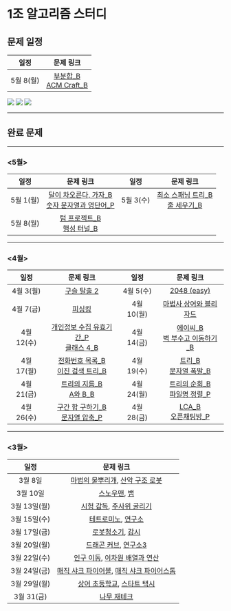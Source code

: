 # 1조 알고리즘 스터디 #

## 문제 일정 ##

|일정|문제 링크|
|:---:|:---:|
|5월 8(월)|[부분합_B](https://www.acmicpc.net/problem/1806)<br>[ACM Craft_B](https://www.acmicpc.net/problem/1005)|


<div style="display: flex, flex: space-evenly>
<img src="https://img.shields.io/badge/-Python-3776AB?style=flat&logo=Python&logoColor=white"/>
<img src="https://img.shields.io/badge/-HTML-E34F26?style=flat&logo=HTML5&logoColor=white"/>
<img src="https://img.shields.io/badge/-CSS-1572B6?style=flat&logo=CSS3&logoColor=white"/>
<img src="https://img.shields.io/badge/-JavaScript-F7DF1E?style=flat&logo=JavaScript&logoColor=white"/>
</div>

---

## 완료 문제 ##

---

### <5월> ###
|일정|문제 링크|일정|문제 링크|
|:---:|:---:|:---:|:---:|
|5월 1(월)|[달이 차오른다, 가자_B](https://www.acmicpc.net/problem/1194)<br>[숫자 문자열과 영단어_P](https://school.programmers.co.kr/learn/courses/30/lessons/81301)|5월 3(수)|[최소 스패닝 트리_B](https://www.acmicpc.net/problem/1197)<br>[줄 세우기_B](https://www.acmicpc.net/problem/2252)|
|5월 8(월)|[텀 프로젝트_B](https://www.acmicpc.net/problem/9466)<br>[행성 터널_B](https://www.acmicpc.net/problem/2887)|
---
### <4월> ###
|일정|문제 링크|일정|문제 링크|
|:---:|:---:|:---:|:---:|
|4월 3(월)|[구슬 탈출 2](https://www.acmicpc.net/problem/13460)|4월 5(수)|[2048 (easy)](https://www.acmicpc.net/problem/12100)|
|4월 7(금)|[피싱킹](https://www.acmicpc.net/problem/17143)|4월 10(월)|[마법사 상어와 블리자드](https://www.acmicpc.net/problem/21611)|
|4월 12(수)|[개인정보 수집 유효기간_P](https://school.programmers.co.kr/learn/courses/30/lessons/150370?language=cpp)<br>[클래스 4_B](https://solved.ac/class/4e)|4월 14(금)|[에이씨_B](https://www.acmicpc.net/problem/5430)<br>[벽 부수고 이동하기_B](https://www.acmicpc.net/problem/2206)|
|4월 17(월)|[전화번호 목록_B](https://www.acmicpc.net/problem/5052)<br>[이진 검색 트리_B](https://www.acmicpc.net/problem/5639)|4월 19(수)|[트리_B](https://www.acmicpc.net/problem/4803)<br>[문자열 폭발_B](https://www.acmicpc.net/problem/9935)|
|4월 21(금)|[트리의 지름_B](https://www.acmicpc.net/problem/1967)<br>[A와 B_B](https://www.acmicpc.net/problem/12904)|4월 24(월)|[트리의 순회_B](https://www.acmicpc.net/problem/2263)<br>[파일명 정렬_P](https://school.programmers.co.kr/learn/courses/30/lessons/17686)|
|4월 26(수)|[구간 합 구하기_B](https://www.acmicpc.net/problem/2042)<br>[문자열 압축_P](https://school.programmers.co.kr/learn/courses/30/lessons/60057)|4월 28(금)|[LCA_B](https://www.acmicpc.net/problem/11437)<br>[오픈채팅방_P](https://school.programmers.co.kr/learn/courses/30/lessons/42888)|




---
### <3월> ###
|일정|문제 링크|
|:---:|:---:|
|3월 8일|[마법의 물뿌리개](https://pro.mincoding.co.kr/enterprise/contest/ssafy_9/275/problem/A%ED%98%95_%EA%B8%B0%EC%B6%9C4), [산악 구조 로봇](https://pro.mincoding.co.kr/enterprise/contest/ssafy_9/275/problem/A%ED%98%95_%EA%B8%B0%EC%B6%9C5)|
|3월 10일|[스노우맨](https://pro.mincoding.co.kr/enterprise/contest/ssafy_9/275/problem/A%ED%98%95_%EA%B8%B0%EC%B6%9C6), [뱀](https://www.acmicpc.net/problem/3190)|
|3월 13일(월)|[시험 감독](https://www.acmicpc.net/problem/13458), [주사위 굴리기](https://www.acmicpc.net/problem/14499)|
|3월 15일(수)|[테트로미노](https://www.acmicpc.net/problem/14500), [연구소](https://www.acmicpc.net/problem/14502)|
|3월 17일(금)|[로봇청소기](https://www.acmicpc.net/problem/14503), [감시](https://www.acmicpc.net/problem/15683)|
|3월 20일(월)|[드래곤 커브](https://www.acmicpc.net/problem/15685), [연구소3](https://www.acmicpc.net/problem/17142)|
|3월 22일(수)|[인구 이동](https://www.acmicpc.net/problem/16234), [이차원 배열과 연산](https://www.acmicpc.net/problem/17140)|
|3월 24일(금)|[매직 샤크 파이어볼](https://www.acmicpc.net/problem/20056), [매직 샤크 파이어스톰](https://www.acmicpc.net/problem/20058)|
|3월 29일(월)|[상어 초등학교](https://www.acmicpc.net/problem/21608), [스타트 택시](https://www.acmicpc.net/problem/19238)|
|3월 31(금)|[나무 재테크](https://www.acmicpc.net/problem/16235)|

